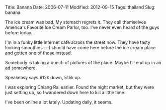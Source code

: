 Title: Banana
Date: 2006-07-11
Modified: 2012-09-15
Tags: thailand
Slug: banana

The ice cream was bad. My stomach regrets it. They call themselves America's Favorite Ice Cream Parlor, too. I've never even heard of the guys before today...

I'm in a funky little internet cafe across the street now. They have tasty looking smoothies -- I should have come here before the ice cream place and gotten one of those instead.

Somebody is taking a bunch of pictures of the place. Maybe I'll end up in an ad somewhere.

Speakeasy says 612k down, 515k up.

I was exploring Chiang Rai earlier. Found the night market, but they were just setting up, so I wandered down here to kill a little time.

I've been online a lot lately. Updating daily, it seems.
